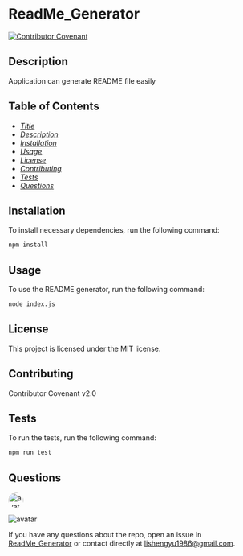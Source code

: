 
# ReadMe_Generator

[![Contributor Covenant](https://img.shields.io/badge/Contributor%20Covenant-v2.0%20adopted-ff69b4.svg)](code_of_conduct.md)

## Description

Application can generate README file easily

## Table of Contents

* *[Title](#Title)*
* *[Description](#Description)*
* *[Installation](#installation)*
* *[Usage](#Usage)*
* *[License](#License)*
* *[Contributing](#Contributing)*
* *[Tests](#Tests)*
* *[Questions](#Questions)*

## Installation

To install necessary dependencies, run the following command:

```sh
npm install
```

## Usage

To use the README generator, run the following command:

```sh
node index.js
```

## License

This project is licensed under the MIT license.

## Contributing

Contributor Covenant v2.0

## Tests

To run the tests, run the following command:

```sh
npm run test
```

## Questions

<img src="https://avatars1.githubusercontent.com/u/32546592?v=4" alt="avatar" style="border-radius: 16px" width="30" />

![avatar](https://avatars1.githubusercontent.com/u/32546592?v=4)

If you have any questions about the repo, open an issue in [ReadMe_Generator](https://github.com/tonyhotant/ReadMe_Generator) or contact directly at <lishengyu1986@gmail.com>.
